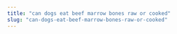 ```yaml
---
title: "can dogs eat beef marrow bones raw or cooked"
slug: "can-dogs-eat-beef-marrow-bones-raw-or-cooked"
---
```


